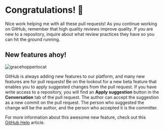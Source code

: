 # Congratulations! :tada:

Nice work helping me with all these pull requests! As you continue working on GitHub, remember that high quality reviews improve quality. If you are new to a repository, inquire about what review practices they have so you can hit the ground running.

## New features ahoy!

![gracehoppertocat](https://octodex.github.com/images/gracehoppertocat.jpg)

GitHub is always adding new features to our platform, and many new features are for pull requests! Be on the lookout for a new beta feature that enables you to apply suggested changes from the pull request. If you have write access to a repository, you will find an **Apply suggestion** button in the **Conversation** tab of the pull request. The author can accept the suggestion as a new commit on the pull request. The person who suggested the change will be the author, and the person who accepted it is the committer.

For more information about this awesome new feature, check out this [GitHub Help](https://help.github.com/articles/incorporating-feedback-in-your-pull-request) article.
